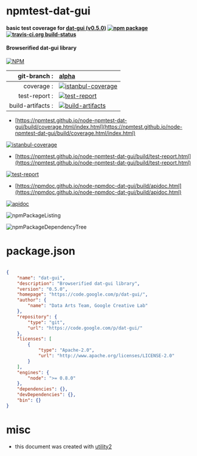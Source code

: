 # npmtest-dat-gui

#### basic test coverage for  [dat-gui (v0.5.0)](https://code.google.com/p/dat-gui/)  [![npm package](https://img.shields.io/npm/v/npmtest-dat-gui.svg?style=flat-square)](https://www.npmjs.org/package/npmtest-dat-gui) [![travis-ci.org build-status](https://api.travis-ci.org/npmtest/node-npmtest-dat-gui.svg)](https://travis-ci.org/npmtest/node-npmtest-dat-gui)

#### Browserified dat-gui library

[![NPM](https://nodei.co/npm/dat-gui.png?downloads=true&downloadRank=true&stars=true)](https://www.npmjs.com/package/dat-gui)

| git-branch : | [alpha](https://github.com/npmtest/node-npmtest-dat-gui/tree/alpha)|
|--:|:--|
| coverage : | [![istanbul-coverage](https://npmtest.github.io/node-npmtest-dat-gui/build/coverage.badge.svg)](https://npmtest.github.io/node-npmtest-dat-gui/build/coverage.html/index.html)|
| test-report : | [![test-report](https://npmtest.github.io/node-npmtest-dat-gui/build/test-report.badge.svg)](https://npmtest.github.io/node-npmtest-dat-gui/build/test-report.html)|
| build-artifacts : | [![build-artifacts](https://npmtest.github.io/node-npmtest-dat-gui/glyphicons_144_folder_open.png)](https://github.com/npmtest/node-npmtest-dat-gui/tree/gh-pages/build)|

- [https://npmtest.github.io/node-npmtest-dat-gui/build/coverage.html/index.html](https://npmtest.github.io/node-npmtest-dat-gui/build/coverage.html/index.html)

[![istanbul-coverage](https://npmtest.github.io/node-npmtest-dat-gui/build/screenCapture.buildCi.browser.%252Ftmp%252Fbuild%252Fcoverage.lib.html.png)](https://npmtest.github.io/node-npmtest-dat-gui/build/coverage.html/index.html)

- [https://npmtest.github.io/node-npmtest-dat-gui/build/test-report.html](https://npmtest.github.io/node-npmtest-dat-gui/build/test-report.html)

[![test-report](https://npmtest.github.io/node-npmtest-dat-gui/build/screenCapture.buildCi.browser.%252Ftmp%252Fbuild%252Ftest-report.html.png)](https://npmtest.github.io/node-npmtest-dat-gui/build/test-report.html)

- [https://npmdoc.github.io/node-npmdoc-dat-gui/build/apidoc.html](https://npmdoc.github.io/node-npmdoc-dat-gui/build/apidoc.html)

[![apidoc](https://npmdoc.github.io/node-npmdoc-dat-gui/build/screenCapture.buildCi.browser.%252Ftmp%252Fbuild%252Fapidoc.html.png)](https://npmdoc.github.io/node-npmdoc-dat-gui/build/apidoc.html)

![npmPackageListing](https://npmtest.github.io/node-npmtest-dat-gui/build/screenCapture.npmPackageListing.svg)

![npmPackageDependencyTree](https://npmtest.github.io/node-npmtest-dat-gui/build/screenCapture.npmPackageDependencyTree.svg)



# package.json

```json

{
    "name": "dat-gui",
    "description": "Browserified dat-gui library",
    "version": "0.5.0",
    "homepage": "https://code.google.com/p/dat-gui/",
    "author": {
        "name": "Data Arts Team, Google Creative Lab"
    },
    "repository": {
        "type": "git",
        "url": "https://code.google.com/p/dat-gui/"
    },
    "licenses": [
        {
            "type": "Apache-2.0",
            "url": "http://www.apache.org/licenses/LICENSE-2.0"
        }
    ],
    "engines": {
        "node": ">= 0.8.0"
    },
    "dependencies": {},
    "devDependencies": {},
    "bin": {}
}
```



# misc
- this document was created with [utility2](https://github.com/kaizhu256/node-utility2)
